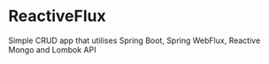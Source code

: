 # ReactiveFlux

Simple CRUD app that utilises Spring Boot, Spring WebFlux, Reactive Mongo and Lombok API
